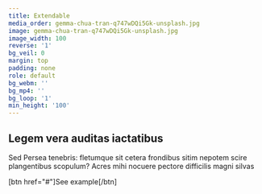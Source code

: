 ```yaml
---
title: Extendable
media_order: gemma-chua-tran-q747wDQi5Gk-unsplash.jpg
image: gemma-chua-tran-q747wDQi5Gk-unsplash.jpg
image_width: 100
reverse: '1'
bg_veil: 0
margin: top
padding: none
role: default
bg_webm: ''
bg_mp4: ''
bg_loop: '1'
min_height: '100'
---
```


## Legem vera auditas iactatibus

Sed Persea tenebris: fletumque sit cetera frondibus sitim nepotem scire
plangentibus scopulum? Acres mihi nocuere pectore difficilis magni silvas

[btn href="#"]See example[/btn]
